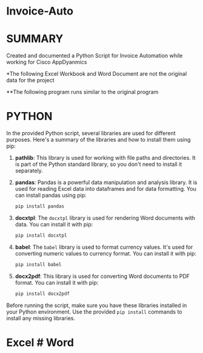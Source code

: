 # Invoice-Auto
# SUMMARY

Created and documented a Python Script for Invoice Automation while working for Cisco AppDyanmics

*The following Excel Workbook and Word Document are not the original data for the project

**The following program runs similar to the original program 

# PYTHON 
In the provided Python script, several libraries are used for different purposes. Here's a summary of the libraries and how to install them using pip:

1. **pathlib**: This library is used for working with file paths and directories. It is part of the Python standard library, so you don't need to install it separately.

2. **pandas**: Pandas is a powerful data manipulation and analysis library. It is used for reading Excel data into dataframes and for data formatting. You can install pandas using pip:

   ```bash
   pip install pandas
   ```

3. **docxtpl**: The `docxtpl` library is used for rendering Word documents with data. You can install it with pip:

   ```bash
   pip install docxtpl
   ```

4. **babel**: The `babel` library is used to format currency values. It's used for converting numeric values to currency format. You can install it with pip:

   ```bash
   pip install babel
   ```

5. **docx2pdf**: This library is used for converting Word documents to PDF format. You can install it with pip:

   ```bash
   pip install docx2pdf
   ```

Before running the script, make sure you have these libraries installed in your Python environment. Use the provided `pip install` commands to install any missing libraries.

# Excel # Word 
